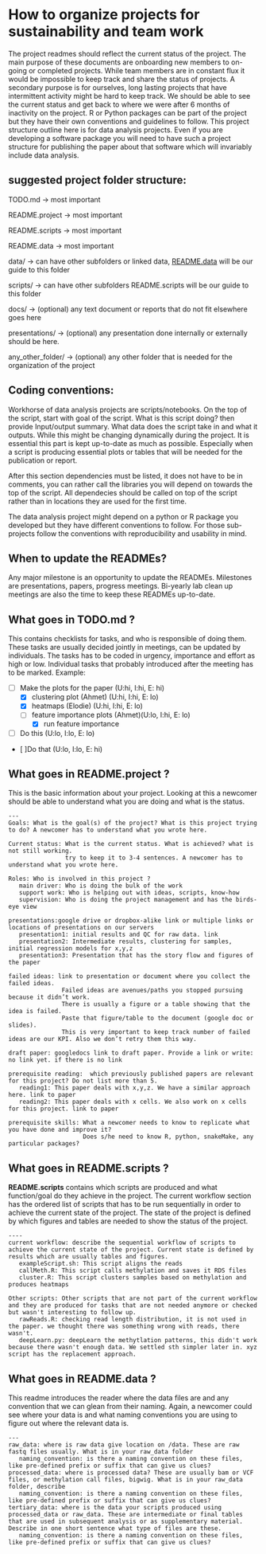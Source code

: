 # How to organize projects for sustainability and team work

The project readmes should reflect the current status of the project. The main purpose of these documents are onboarding new members to on-going or completed projects. While team members are in constant flux it would be impossible to keep track and share the status of projects. A secondary purpose is for ourselves, long lasting projects that have intermittent activity might be hard to keep track. We should be able to see the current status and get back to where we were after 6 months of inactivity on the project. R or Python packages can be part of the project but they have their own conventions and guidelines to follow. This project structure outline here is for data analysis projects. Even if you are developing a software package you will need to have such a project structure for publishing the paper about that software which will invariably include data analysis. 

## suggested project folder structure:

TODO.md -> most important

README.project → most important

README.scripts → most important 

README.data → most important 

data/ → can have other subfolders or linked data, [README.data](http://README.data) will be our guide to this folder

scripts/ → can have other subfolders README.scripts will be our guide to this folder

docs/ → (optional) any text document or reports that do not fit elsewhere goes here

presentations/  → (optional) any presentation done internally or externally should be here.

any_other_folder/  → (optional) any other folder that is needed for the organization of the project

## Coding conventions:
Workhorse of data analysis projects are scripts/notebooks. On the top of the script, start with goal of the script. What is this script doing? then provide Input/output summary. What data does the script take in and what it outputs. While this might be changing dynamically during the project. It is essential this part is kept up-to-date as much as possible. Especially when a script is producing essential plots or tables that will be needed for the publication or report. 

After this section dependencies must be listed, it does not have to be in comments, you can rather call the libraries you will depend on towards the top of the script. All dependecies should be called on top of the script rather than in locations they are used for the first time. 

The data analysis project might depend on a python or R package you developed but they have different conventions to follow. For those sub-projects follow the conventions with reproducibility and usability in mind.

## When to update the READMEs?
Any major milestone is an opportunity to update the READMEs. Milestones are presentations, papers, progress meetings. Bi-yearly lab clean up meetings are also the time to keep these READMEs up-to-date. 

## What goes in TODO.md ?
This contains checklists for tasks, and who is responsible of doing them. These tasks are usually decided jointly in meetings, can be updated by individuals. The tasks has to be coded in urgency, importance and effort as high or low. Individual tasks that probably introduced after the meeting has to be marked. Example:

- [ ] Make the plots for the paper (U:hi, I:hi, E: hi)
   - [x] clustering plot (Ahmet) (U:hi, I:hi, E: lo)
   - [x] heatmaps (Elodie) (U:hi, I:hi, E: lo)
   - [ ] feature importance plots (Ahmet)(U:lo, I:hi, E: lo)
       - [x] run feature importance
- [ ] Do this (U:lo, I:lo, E: lo)
- [ ]Do that (U:lo, I:lo, E: hi)

## What goes in README.project ?
This is the basic information about your project. Looking at this a newcomer should be able to understand what you are doing and what is the status. 

```
---
Goals: What is the goal(s) of the project? What is this project trying to do? A newcomer has to understand what you wrote here.

Current status: What is the current status. What is achieved? what is not still working. 
                try to keep it to 3-4 sentences. A newcomer has to understand what you wrote here.

Roles: Who is involved in this project ?
   main driver: Who is doing the bulk of the work
   support work: Who is helping out with ideas, scripts, know-how
   supervision: Who is doing the project management and has the birds-eye view

presentations:google drive or dropbox-alike link or multiple links or locations of presentations on our servers
   presentation1: initial results and QC for raw data. link
   presentation2: Intermediate results, clustering for samples, initial regression models for x,y,z
   presentation3: Presentation that has the story flow and figures of the paper

failed ideas: link to presentation or document where you collect the failed ideas.
               Failed ideas are avenues/paths you stopped pursuing because it didn’t work. 
               There is usually a figure or a table showing that the idea is failed. 
               Paste that figure/table to the document (google doc or slides). 
               This is very important to keep track number of failed ideas are our KPI. Also we don’t retry them this way.

draft paper: googledocs link to draft paper. Provide a link or write: no link yet. if there is no link

prerequisite reading:  which previously published papers are relevant for this project? Do not list more than 5.
   reading1: This paper deals with x,y,z. We have a similar approach here. link to paper
   reading2: This paper deals with x cells. We also work on x cells for this project. link to paper

prerequisite skills: What a newcomer needs to know to replicate what you have done and improve it? 
                     Does s/he need to know R, python, snakeMake, any particular packages? 

```

## What goes in README.scripts ?
__README.scripts__ contains which scripts are produced and what function/goal do they achieve in the project. The current workflow section has the ordered list of scripts that has to be run sequentially in order to achieve the current state of the project. The state of the project is defined by which figures and tables are needed to show the status of the project. 

```
----
current workflow: describe the sequential workflow of scripts to achieve the current state of the project. Current state is defined by results which are usually tables and figures. 
   exampleScript.sh: This script aligns the reads
   callMeth.R: This script calls methylation and saves it RDS files
   cluster.R: This script clusters samples based on methylation and produces heatmaps 

Other scripts: Other scripts that are not part of the current workflow and they are produced for tasks that are not needed anymore or checked but wasn't interesting to follow up.
   rawReads.R: checking read length distribution, it is not used in the paper. we thought there was something wrong with reads, there wasn't. 
   deepLearn.py: deepLearn the methytlation patterns, this didn't work because there wasn't enough data. We settled sth simpler later in. xyz script has the replacement approach.

```

## What goes in README.data ?
This readme introduces the reader where the data files are and any convention that we can glean from their naming. 
Again, a newcomer could see where your data is and what naming conventions you are using to figure out where the relevant data is.

```
---
raw_data: where is raw data give location on /data. These are raw fastq files usually. What is in your raw_data folder
   naming_convention: is there a naming convention on these files, like pre-defined prefix or suffix that can give us clues?
processed_data: where is processed data? These are usually bam or VCF files, or methylation call files, bigwig. What is in your raw_data folder, describe
   naming_convention: is there a naming convention on these files, like pre-defined prefix or suffix that can give us clues?
tertiary_data: where is the data your scripts produced using processed_data or raw_data. These are intermediate or final tables that are used in subsequent analysis or as supplementary material. Describe in one short sentence what type of files are these.
   naming_convention: is there a naming convention on these files, like pre-defined prefix or suffix that can give us clues?
```
